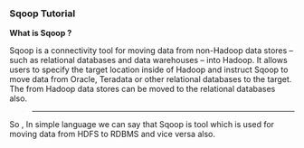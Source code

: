 ### Sqoop Tutorial


**What is Sqoop ?**

Sqoop is a connectivity tool for moving data from non-Hadoop data stores – such as relational databases
and data warehouses – into Hadoop. It allows users to specify the target location inside of Hadoop and 
instruct Sqoop to move data from Oracle, Teradata or other relational databases to the target.
 The from Hadoop data stores can be moved to the relational databases also.
 
 >____________
 
 So , In simple language we can say that Sqoop is tool which is used for moving data from HDFS to RDBMS and vice versa also.

